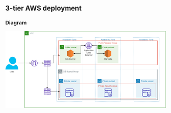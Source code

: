 ## 3-tier AWS deployment
### Diagram
![Deployment Diagram](mtc-terraform\terraform-aws\3-tier-tf-mtc.png)